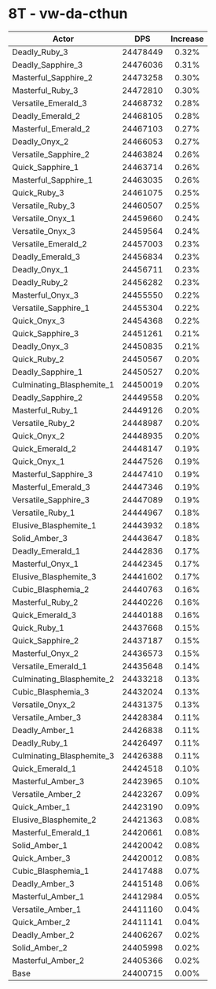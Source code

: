 # 8T - vw-da-cthun
| Actor | DPS | Increase |
|---|:---:|:---:|
|Deadly_Ruby_3|24478449|0.32%|
|Deadly_Sapphire_3|24476036|0.31%|
|Masterful_Sapphire_2|24473258|0.30%|
|Masterful_Ruby_3|24472810|0.30%|
|Versatile_Emerald_3|24468732|0.28%|
|Deadly_Emerald_2|24468105|0.28%|
|Masterful_Emerald_2|24467103|0.27%|
|Deadly_Onyx_2|24466053|0.27%|
|Versatile_Sapphire_2|24463824|0.26%|
|Quick_Sapphire_1|24463714|0.26%|
|Masterful_Sapphire_1|24463035|0.26%|
|Quick_Ruby_3|24461075|0.25%|
|Versatile_Ruby_3|24460507|0.25%|
|Versatile_Onyx_1|24459660|0.24%|
|Versatile_Onyx_3|24459564|0.24%|
|Versatile_Emerald_2|24457003|0.23%|
|Deadly_Emerald_3|24456834|0.23%|
|Deadly_Onyx_1|24456711|0.23%|
|Deadly_Ruby_2|24456282|0.23%|
|Masterful_Onyx_3|24455550|0.22%|
|Versatile_Sapphire_1|24455304|0.22%|
|Quick_Onyx_3|24454368|0.22%|
|Quick_Sapphire_3|24451261|0.21%|
|Deadly_Onyx_3|24450835|0.21%|
|Quick_Ruby_2|24450567|0.20%|
|Deadly_Sapphire_1|24450527|0.20%|
|Culminating_Blasphemite_1|24450019|0.20%|
|Deadly_Sapphire_2|24449558|0.20%|
|Masterful_Ruby_1|24449126|0.20%|
|Versatile_Ruby_2|24448987|0.20%|
|Quick_Onyx_2|24448935|0.20%|
|Quick_Emerald_2|24448147|0.19%|
|Quick_Onyx_1|24447526|0.19%|
|Masterful_Sapphire_3|24447410|0.19%|
|Masterful_Emerald_3|24447346|0.19%|
|Versatile_Sapphire_3|24447089|0.19%|
|Versatile_Ruby_1|24444967|0.18%|
|Elusive_Blasphemite_1|24443932|0.18%|
|Solid_Amber_3|24443647|0.18%|
|Deadly_Emerald_1|24442836|0.17%|
|Masterful_Onyx_1|24442345|0.17%|
|Elusive_Blasphemite_3|24441602|0.17%|
|Cubic_Blasphemia_2|24440763|0.16%|
|Masterful_Ruby_2|24440226|0.16%|
|Quick_Emerald_3|24440188|0.16%|
|Quick_Ruby_1|24437668|0.15%|
|Quick_Sapphire_2|24437187|0.15%|
|Masterful_Onyx_2|24436573|0.15%|
|Versatile_Emerald_1|24435648|0.14%|
|Culminating_Blasphemite_2|24433218|0.13%|
|Cubic_Blasphemia_3|24432024|0.13%|
|Versatile_Onyx_2|24431375|0.13%|
|Versatile_Amber_3|24428384|0.11%|
|Deadly_Amber_1|24426838|0.11%|
|Deadly_Ruby_1|24426497|0.11%|
|Culminating_Blasphemite_3|24426388|0.11%|
|Quick_Emerald_1|24424518|0.10%|
|Masterful_Amber_3|24423965|0.10%|
|Versatile_Amber_2|24423267|0.09%|
|Quick_Amber_1|24423190|0.09%|
|Elusive_Blasphemite_2|24421363|0.08%|
|Masterful_Emerald_1|24420661|0.08%|
|Solid_Amber_1|24420042|0.08%|
|Quick_Amber_3|24420012|0.08%|
|Cubic_Blasphemia_1|24417488|0.07%|
|Deadly_Amber_3|24415148|0.06%|
|Masterful_Amber_1|24412984|0.05%|
|Versatile_Amber_1|24411160|0.04%|
|Quick_Amber_2|24411141|0.04%|
|Deadly_Amber_2|24406267|0.02%|
|Solid_Amber_2|24405998|0.02%|
|Masterful_Amber_2|24405366|0.02%|
|Base|24400715|0.00%|
